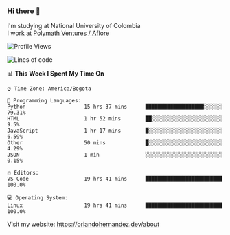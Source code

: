 ### Hi there 👋


<!--**AR4Z/AR4Z** is a ✨ _special_ ✨ repository because its `README.md` (this file) appears on your GitHub profile.

Here are some ideas to get you started:-->
I'm studying at National University of Colombia
<br>
I work at <a href="https://www.aflore.co/">Polymath Ventures / Aflore</a>
<br>

<!--START_SECTION:waka-->
![Profile Views](http://img.shields.io/badge/Profile%20Views-0-blue)

![Lines of code](https://img.shields.io/badge/From%20Hello%20World%20I%27ve%20Written-1042%20lines%20of%20code-blue)

📊 **This Week I Spent My Time On** 

```text
⌚︎ Time Zone: America/Bogota

💬 Programming Languages: 
Python                   15 hrs 37 mins      ███████████████████░░░░░░   79.31% 
HTML                     1 hr 52 mins        ██░░░░░░░░░░░░░░░░░░░░░░░   9.5% 
JavaScript               1 hr 17 mins        █░░░░░░░░░░░░░░░░░░░░░░░░   6.59% 
Other                    50 mins             █░░░░░░░░░░░░░░░░░░░░░░░░   4.29% 
JSON                     1 min               ░░░░░░░░░░░░░░░░░░░░░░░░░   0.15%

🔥 Editors: 
VS Code                  19 hrs 41 mins      █████████████████████████   100.0%

💻 Operating System: 
Linux                    19 hrs 41 mins      █████████████████████████   100.0%

```


<!--END_SECTION:waka-->


Visit my website: https://orlandohernandez.dev/about

